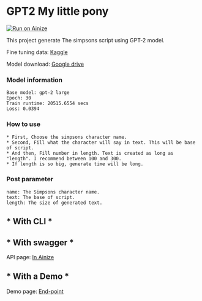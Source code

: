 # GPT2 My little pony

[![Run on Ainize](https://ainize.ai/images/run_on_ainize_button.svg)](https://ainize.web.app/redirect?git_repo=https://github.com/fpem123/GPT2-simpsons)

This project generate The simpsons script using GPT-2 model.

Fine tuning data: [Kaggle](https://www.kaggle.com/feniksm/simpsons?select=script_lines.csv)

Model download: [Google drive](https://drive.google.com/file/d/1-HyiwDHft1eSQudleWTi18myDdCPZdEB/view?usp=sharing)

### Model information

    Base model: gpt-2 large
    Epoch: 30
    Train runtime: 20515.6554 secs
    Loss: 0.0394

### How to use

    * First, Choose the simpsons character name.
    * Second, Fill what the character will say in text. This will be base of script.
    * And then, Fill number in length. Text is created as long as "length". I recommend between 100 and 300.
    * If length is so big, generate time will be long.

### Post parameter

    name: The Simpsons character name.
    text: The base of script.
    length: The size of generated text.


## * With CLI *



## * With swagger *

API page: [In Ainize](https://ainize.ai/fpem123/GPT2-simpsons?branch=master)

## * With a Demo *

Demo page: [End-point]()